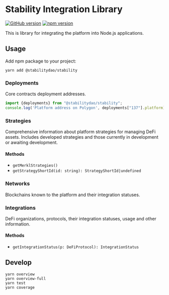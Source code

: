 # Stability Integration Library

[![GitHub version](https://badge.fury.io/gh/stabilitydao%2Fstability.svg)](https://badge.fury.io/gh/stabilitydao%2Fstability)
[![npm version](https://badge.fury.io/js/@stabilitydao%2Fstability.svg)](https://badge.fury.io/js/@stabilitydao%2Fstability)

This is library for integrating the platform into Node.js applications.

## Usage

Add npm package to your project:

```shell
yarn add @stabilitydao/stability
```

### Deployments

Core contracts deployment addresses.

```typescript
import {deployments} from "@stabilitydao/stability";
console.log('Platform address on Polygon', deployments["137"].platform)
```

### Strategies

Comprehensive information about platform strategies for managing DeFi assets. Includes developed strategies and those currently in development or awaiting development.

#### Methods

* `getMerklStrategies()`
* `getStrategyShortId(id: string): StrategyShortId|undefined`

### Networks

Blockchains known to the platform and their integration statuses.

### Integrations

DeFi organizations, protocols, their integration statuses, usage and other information.

#### Methods

* `getIntegrationStatus(p: DeFiProtocol): IntegrationStatus`

## Develop

```shell
yarn overview
yarn overview-full
yarn test
yarn coverage
```
